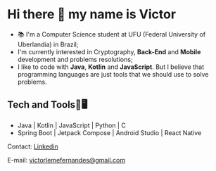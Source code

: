 # Hi there 👋 my name is Victor
- 📚 I'm a Computer Science student at UFU (Federal University of Uberlandia) in Brazil;
- I'm currently interested in Cryptography, __Back-End__ and __Mobile__ development and problems resolutions;
- I like to code with __Java__, __Kotlin__ and __JavaScript__. But I believe that programming languages are just tools that we should use to solve problems.

## Tech and Tools🔧🖥️
- Java | Kotlin | JavaScript | Python | C
- Spring Boot | Jetpack Compose | Android Studio | React Native

Contact:
[Linkedin](https://www.linkedin.com/in/victorlemefernandes/)

E-mail: victorlemefernandes@gmail.com
